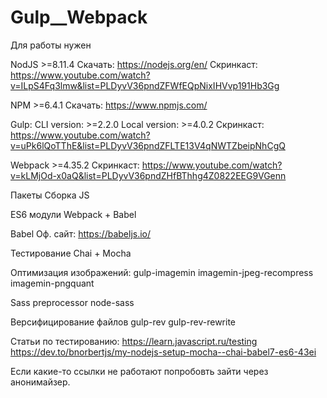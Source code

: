 # Gulp__Webpack

Для работы нужен 

NodJS >=8.11.4
Скачать: https://nodejs.org/en/
Скринкаст: https://www.youtube.com/watch?v=ILpS4Fq3lmw&list=PLDyvV36pndZFWfEQpNixIHVvp191Hb3Gg


NPM >=6.4.1
Скачать: https://www.npmjs.com/

Gulp:
CLI version: >=2.2.0
Local version: >=4.0.2
Скринкаст: https://www.youtube.com/watch?v=uPk6lQoTThE&list=PLDyvV36pndZFLTE13V4qNWTZbeipNhCgQ

Webpack >=4.35.2
Скринкаст: https://www.youtube.com/watch?v=kLMjOd-x0aQ&list=PLDyvV36pndZHfBThhg4Z0822EEG9VGenn

Пакеты
Сборка JS

ES6 модули
Webpack + Babel

Babel
Оф. сайт: https://babeljs.io/

Тестирование
Chai + Mocha

Оптимизация изображений:
gulp-imagemin
imagemin-jpeg-recompress
imagemin-pngquant

Sass preprocessor
node-sass

Версифицирование файлов
 gulp-rev
 gulp-rev-rewrite
 





Статьи по тестированию: 
https://learn.javascript.ru/testing
https://dev.to/bnorbertjs/my-nodejs-setup-mocha--chai-babel7-es6-43ei




Если какие-то ссылки не работают попробовть зайти через анонимайзер.
